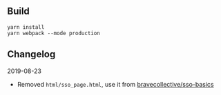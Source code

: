 
## Build

```
yarn install
yarn webpack --mode production
```

## Changelog

2019-08-23
- Removed `html/sso_page.html`, use it from [bravecollective/sso-basics](https://github.com/bravecollective/sso-basics)
